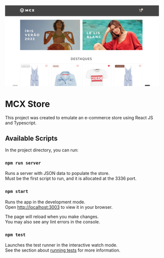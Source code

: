 ![MCX Store](/public/og-image.png)

# MCX Store

This project was created to emulate an e-commerce store using React JS and Typescript.

## Available Scripts

In the project directory, you can run:

### `npm run server`

Runs a server with JSON data to populate the store.\
Must be the first script to run, and it is allocated at the 3336 port.

### `npm start`

Runs the app in the development mode.\
Open [http://localhost:3003](http://localhost:3003) to view it in your browser.

The page will reload when you make changes.\
You may also see any lint errors in the console.

### `npm test`

Launches the test runner in the interactive watch mode.\
See the section about [running tests](https://facebook.github.io/create-react-app/docs/running-tests) for more information.
